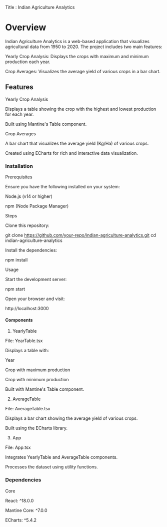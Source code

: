 Title : Indian Agriculture Analytics

# Overview

Indian Agriculture Analytics is a web-based application that visualizes agricultural data from 1950 to 2020.
The project includes two main features:

Yearly Crop Analysis: Displays the crops with maximum and minimum production each year.

Crop Averages: Visualizes the average yield of various crops in a bar chart.

## Features

Yearly Crop Analysis

Displays a table showing the crop with the highest and lowest production for each year.

Built using Mantine's Table component.

Crop Averages

A bar chart that visualizes the average yield (Kg/Ha) of various crops.

Created using ECharts for rich and interactive data visualization.

### Installation

Prerequisites

Ensure you have the following installed on your system:

Node.js (v14 or higher)

npm (Node Package Manager)

Steps

Clone this repository:

git clone https://github.com/your-repo/indian-agriculture-analytics.git
cd indian-agriculture-analytics

Install the dependencies:

npm install

Usage

Start the development server:

npm start

Open your browser and visit:

http://localhost:3000

#### Components

1. YearlyTable

File: YearTable.tsx

Displays a table with:

Year

Crop with maximum production

Crop with minimum production

Built with Mantine's Table component.

2. AverageTable

File: AverageTable.tsx

Displays a bar chart showing the average yield of various crops.

Built using the ECharts library.

3. App

File: App.tsx

Integrates YearlyTable and AverageTable components.

Processes the dataset using utility functions.

### Dependencies

Core

React: ^18.0.0

Mantine Core: ^7.0.0

ECharts: ^5.4.2

